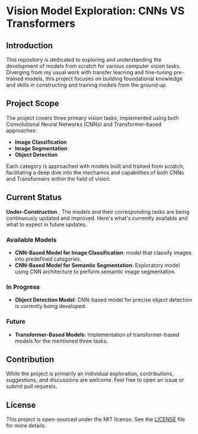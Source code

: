 # Vision Model Exploration: CNNs VS Transformers

## Introduction

This repository is dedicated to exploring and understanding the development of models from scratch for various computer vision tasks. Diverging from my usual work with transfer learning and fine-tuning pre-trained models, this project focuses on building foundational knowledge and skills in constructing and training models from the ground up.

## Project Scope

The project covers three primary vision tasks, implemented using both Convolutional Neural Networks (CNNs) and Transformer-based approaches:

- **Image Classification**
- **Image Segmentation**
- **Object Detection**

Each category is approached with models built and trained from scratch, facilitating a deep dive into the mechanics and capabilities of both CNNs and Transformers within the field of vision.

## Current Status

**Under-Construction** , The models and their corresponding tasks are being continuously updated and improved. Here's what's currently available and what to expect in future updates.

### Available Models

- **CNN-Based Model for Image Classification**: model that classify images into predefined categories.
- **CNN-Based Model for Semantic Segmentation**: Exploratory model using CNN architecture to perform semantic image segmentation.

### In Progress

- **Object Detection Model**: CNN-based model for precise object detection is currently being developed.

### Future

- **Transformer-Based Models**: Implementation of transformer-based models for the mentioned three tasks.

## Contribution

While the project is primarily an individual exploration, contributions, suggestions, and discussions are welcome. Feel free to open an issue or submit pull requests.

## License

This project is open-sourced under the MIT license. See the [LICENSE](/home/hasanmog/CNN-VS-ViT/License) file for more details.
